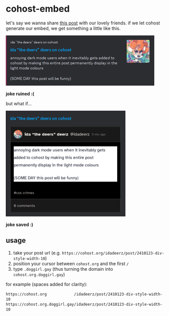 # cohost-embed

let's say we wanna share [this post](https://cohost.org/idadeerz/post/2410123-div-style-width-10) with our lovely friends. if we let cohost generate our embed, we get something a little like this.

![discord embed of a cohost post that reads "annoying dark mode users when it inevitably gets added to cohost by making this entire post permanently display in the light mode colors". the discord embed shows the text as white on a slate gray background.](.github/readme/embed-before.png)

**joke ruined :(**

but what if...

![a discord embed, but now the post is represented by a screenshot. the joke's much clearer: the post is in dark mode, but the text is black-on-white.](.github/readme/embed-after.png)

**joke saved :)**

## usage

1. take your post url (e.g. `https://cohost.org/idadeerz/post/2410123-div-style-width-10`)
2. position your cursor between `cohost.org` and the first `/`
3. type `.doggirl.gay` (thus turning the domain into `cohost.org.doggirl.gay`)

for example (spaces added for clarity):

```
https://cohost.org            /idadeerz/post/2410123-div-style-width-10
https://cohost.org.doggirl.gay/idadeerz/post/2410123-div-style-width-10
```
